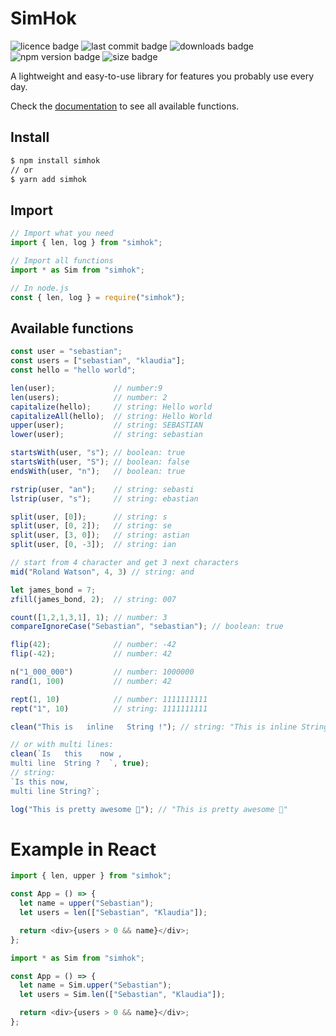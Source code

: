 # SimHok

![licence badge](https://img.shields.io/npm/l/simhok?style=flat)
![last commit badge](https://img.shields.io/github/last-commit/skorotkiewicz/SimHok/main?style=flat)
![downloads badge](https://img.shields.io/npm/dm/simhok?style=flat)
![npm version badge](https://img.shields.io/npm/v/simhok?style=flat)
![size badge](https://img.shields.io/bundlephobia/min/simhok?style=flat)

A lightweight and easy-to-use library for features you probably use every day.

Check the [documentation](https://skorotkiewicz.github.io/SimHok/) to see all available functions.

## Install

```sh
$ npm install simhok
// or
$ yarn add simhok
```

## Import

```javascript
// Import what you need
import { len, log } from "simhok";

// Import all functions
import * as Sim from "simhok";

// In node.js
const { len, log } = require("simhok");
```

## Available functions

```javascript
const user = "sebastian";
const users = ["sebastian", "klaudia"];
const hello = "hello world";

len(user);             // number:9
len(users);            // number: 2
capitalize(hello);     // string: Hello world
capitalizeAll(hello);  // string: Hello World
upper(user);           // string: SEBASTIAN
lower(user);           // string: sebastian

startsWith(user, "s"); // boolean: true
startsWith(user, "S"); // boolean: false
endsWith(user, "n");   // boolean: true

rstrip(user, "an");    // string: sebasti
lstrip(user, "s");     // string: ebastian

split(user, [0]);      // string: s
split(user, [0, 2]);   // string: se
split(user, [3, 0]);   // string: astian
split(user, [0, -3]);  // string: ian

// start from 4 character and get 3 next characters
mid("Roland Watson", 4, 3) // string: and

let james_bond = 7;
zfill(james_bond, 2);  // string: 007

count([1,2,1,3,1], 1); // number: 3
compareIgnoreCase("Sebastian", "sebastian"); // boolean: true

flip(42);              // number: -42
flip(-42);             // number: 42

n("1_000_000")         // number: 1000000
rand(1, 100)           // number: 42

rept(1, 10)            // number: 1111111111
rept("1", 10)          // string: 1111111111

clean("This is   inline   String !"); // string: "This is inline String!"

// or with multi lines:
clean(`Is   this    now , 
multi line  String ?  `, true);       
// string:
`Is this now, 
multi line String?`;

log("This is pretty awesome 🎉"); // "This is pretty awesome 🎉"
```

# Example in React

```javascript
import { len, upper } from "simhok";

const App = () => {
  let name = upper("Sebastian");
  let users = len(["Sebastian", "Klaudia"]);

  return <div>{users > 0 && name}</div>;
};
```

```javascript
import * as Sim from "simhok";

const App = () => {
  let name = Sim.upper("Sebastian");
  let users = Sim.len(["Sebastian", "Klaudia"]);

  return <div>{users > 0 && name}</div>;
};
```
